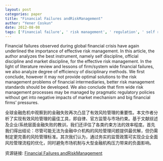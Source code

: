 ```yaml
---
layout: post
categories: paper
title: "Financial Failures andRiskManagement"
author: "Yener Coskun"
date: 2012-08-08
tags: ['Financial failure', ' risk management', ' regulation', ' self regulation']
---
```


Financial failures observed during global financial crisis have again underlined the importance of effective risk management. In this article, the author analyzes the best instrument, namely self discipline, official discipline and market discipline, for the effective risk management. In the light of literature review and lessons of firm/system wide financial failures, we also analyze degree of efficiency of disciplinary methods. We first conclude, however it may not provide optimal solutions to the risk management problems of financial intermediaries, better risk management standards should be developed. We also conclude that firm wide risk management processes may be managed by pragmatic regulatory policies without get into negative impacts of market mechanism and big financial firms’ pressures.

全球金融危机中观察到的金融失败再次凸显了有效风险管理的重要性。本文作者分析了实现有效风险管理的最佳工具，即自律、官方监管与市场约束。基于文献综述及企业/系统层面金融失败的教训，我们还评估了各类约束方法的效率程度。首先我们得出结论：尽管可能无法为金融中介机构的风险管理问题提供最优解，但仍需制定更完善的风险管理标准。其次我们认为，通过务实的监管政策可实现企业全面风险管理流程的优化，同时避免市场机制与大型金融机构压力带来的负面影响。

资源链接: [Financial Failures andRiskManagement](https://papers.ssrn.com/sol3/papers.cfm?abstract_id=2126472)
